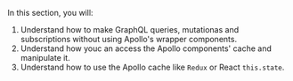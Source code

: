 In this section, you will:

1. Understand how to make GraphQL queries, mutationas and subscriptions without using Apollo's wrapper components.
2. Understand how youc an access the Apollo components' cache and manipulate it.
3. Understand how to use the Apollo cache like `Redux` or React `this.state`.